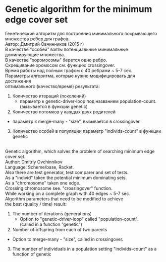 # Genetic algorithm for the minimum edge cover set
Генетический алгоритм для построения минимального покрывающего множества ребер для графов. <br/>
Автор: Дмитрий Овчинников (2015 г)<br/>
В качестве "особей" взяты потенциальные минимальные доминирующие множества.<br/>
В качестве "хоромосомы" берется одно ребро.<br/>
Скрещивание хромосом см. функцию сrossingover.<br/>
Время работы над полным графом с 40 ребрами ~ 5-7 сек.<br/>
Параметры алгоритма, которые нужно модифицировать для достижения<br/>
оптимального (качество/время) результата:<br/>
1) Количество итераций (поколений)<br/>
   - параметр к genetic-driver-loop под названием population-count.<br/>
(вызывается в функции genetic)<br/>
2) Количество потомков у каждых двух родителей<br/>
  - параметр к merge-many - "size", вызывается в crossingover.<br/>
3) Количество особей в популяции параметр "individs-count" в функции genetic <br/><br/>

Genetic algorithm, which solves the problem of searching minimum edge cover set. <br/>
Author: Dmitriy Ovchinnikov<br/>
Language: Scheme/base, Racket.<br/>
Also there are test generator, test comparer and set of tests. <br/>
As a "individ" taken the potential minimum dominating sets. <br/>
As a "chromosome" taken one edge. <br/>
Crossing chromosome see. "crossingover" function. <br/>
While working on a complete graph with 40 edges ~ 5-7 sec. <br/>
Algorithm parameters that need to be modified to achieve <br/>
the best (quality / time) result: <br/>
1) The number of iterations (generations) <br/>
   - Option to "genetic-driver-loop"  called "population-count". <br/>
(called in a function "genetic") <br/>
2) Number of offspring from each of two parents <br/>
  - Option to merge-many - "size", called in crossingover. <br/>
3) The number of individuals in a population setting "individs-count" as a function of genetic <br/> <br/>
